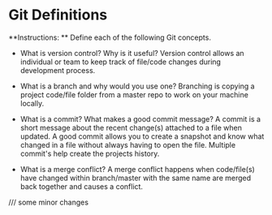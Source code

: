 # Git Definitions

**Instructions: ** Define each of the following Git concepts.

* What is version control?  Why is it useful?
Version control allows an individual or team to keep track of file/code changes during development process.

* What is a branch and why would you use one?
Branching is copying a project code/file folder from a master repo to work on your machine locally.

* What is a commit? What makes a good commit message?
A commit is a short message about the recent change(s) attached to a file when updated. A good commit allows you to create a snapshot and know what changed in a file without always having to open the file. Multiple commit's help create the projects history.

* What is a merge conflict?
A merge conflict happens when code/file(s) have changed within branch/master with the same name are merged back together and causes a conflict.

///
some minor changes
